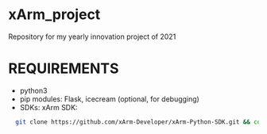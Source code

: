 # xArm_project
Repository for my yearly innovation project of 2021

# REQUIREMENTS

- python3
- pip modules: Flask, icecream (optional, for debugging)
- SDKs: xArm SDK:  
```bash
  git clone https://github.com/xArm-Developer/xArm-Python-SDK.git && cd xArm-Python-SDK && python3 setup.py install
  ```
